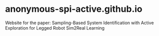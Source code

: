 # anonymous-spi-active.github.io

Website for the paper: Sampling-Based System Identification with Active Exploration for Legged Robot Sim2Real Learning
